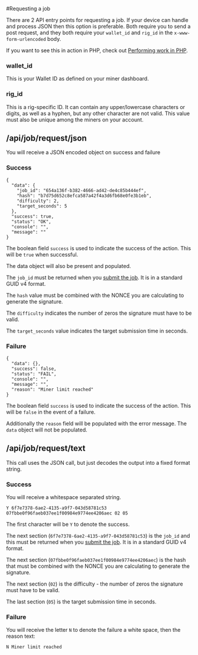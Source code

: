 #Requesting a job

There are 2 API entry points for requesting a job. If your device can handle and process JSON then this option is preferable. Both require you to send a post request, and they both require your `wallet_id` and `rig_id` in the `x-www-form-urlencoded` body.

If you want to see this in action in PHP, check out [Performing work in PHP](/wiki/api/example/job).

### wallet_id

This is your Wallet ID as defined on your miner dashboard.

### rig_id

This is a rig-specific ID. It can contain any upper/lowercase characters or digits, as well as a hyphen, but any other character are not valid. This value must also be unique among the miners on your account.

## /api/job/request/json

You will receive a JSON encoded object on success and failure

### Success

```language-json
{
  "data": {
    "job_id": "654a136f-b382-4666-ad42-de4c85b444ef",
    "hash": "b7d75d652c8efca587a42f4a3d6fb68e0fe3b1eb",
    "difficulty": 2,
    "target_seconds": 5
  },
  "success": true,
  "status": "OK",
  "console": "",
  "message": ""
}
```

The boolean field `success` is used to indicate the success of the action. This will be `true` when successful.

The data object will also be present and populated.

The `job_id` must be returned when you [submit the job](/wiki/api/job/submit). It is in a standard GUID v4 format.

The `hash` value must be combined with the NONCE you are calculating to generate the signature.

The `difficulty` indicates the number of zeros the signature must have to be valid.

The `target_seconds` value indicates the target submission time in seconds.

### Failure

```language-json
{
  "data": {},
  "success": false,
  "status": "FAIL",
  "console": "",
  "message": "",
  "reason": "Miner limit reached"
}
```

The boolean field `success` is used to indicate the success of the action. This will be `false` in the event of a failure. 

Additionally the `reason` field will be populated with the error message. The `data` object will not be populated.


## /api/job/request/text

This call uses the JSON call, but just decodes the output into a fixed format string. 

### Success

You will receive a whitespace separated string.

```
Y 6f7e7378-6ae2-4135-a9f7-043d58781c53 07fbbe0f96faeb037ee1f00984e9774ee4206aec 02 05
```

The first character will be `Y` to denote the success.

The next section (`6f7e7378-6ae2-4135-a9f7-043d58781c53`) is the `job_id` and this must be returned when you [submit the job](/wiki/api/job/submit). It is in a standard GUID v4 format.

The next section (`07fbbe0f96faeb037ee1f00984e9774ee4206aec`) is the hash that must be combined with the NONCE you are calculating to generate the signature.

The next section (`02`) is the difficulty - the number of zeros the signature must have to be valid.

The last section (`05`) is the target submission time in seconds.

### Failure

You will receive the letter `N` to denote the failure a white space, then the reason text:

```
N Miner limit reached 
```